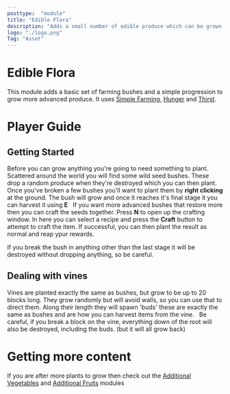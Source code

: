 ```yaml
---
posttype:  "module"  
title: "Edible Flora"
description: "Adds a small number of edible produce which can be grown using SimpleFarming"
logo: "./logo.png"
Tag: "Asset"
---
```

# Edible Flora

This module adds a basic set of farming bushes and a simple progression to grow more advanced produce. It uses [Simple Farming](http://github.com/Terasology/SimpleFarming), [Hunger](http://github.com/Terasology/Hunger) and [Thirst](http://github.com/Terasology/Thirst).

# Player Guide

## Getting Started
Before you can grow anything you're going to need something to plant. Scattered around the world you will find some wild seed bushes. These drop a random produce when they're destroyed which you can then plant.
Once you've broken a few bushes you'll want to plant them by **right clicking** at the ground. The bush will grow and once it reaches it's final stage it you can harvest it using **E**  
If you want more advanced bushes that restore more then you can craft the seeds together. Press **N** to open up the crafting window. In here you can select a recipe and press the **Craft** button to attempt to craft the item. If successful, you can then plant the result as normal and reap ypur rewards.

If you break the bush in anything other than the last stage it will be destroyed without dropping anything, so be careful.

## Dealing with vines
Vines are planted exactly the same as bushes, but grow to be up to 20 blocks long. They grow randomly but will avoid walls, so you can use that to direct them. Along their length they will spawn 'buds' these are exactly the same as bushes and are how you can harvest items from the vine.  
Be careful, if you break a block on the vine, everything down of the root will also be destroyed, including the buds. (but it will all grow back)

# Getting more content
If you are after more plants to grow then check out the [Additional Vegetables](http://github.com/Terasology/AdditionalVegetables) and [Additional Fruits](http://github.com/Terasology/AdditionalFruits) modules
